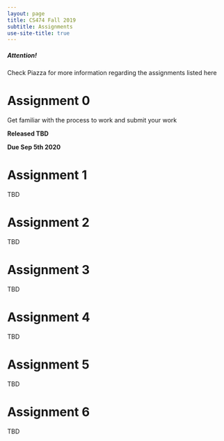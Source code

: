 ```yaml
---
layout: page
title: CS474 Fall 2019
subtitle: Assignments
use-site-title: true
---
```


  <div class="box-warning">
    <h5 class="card-title">Attention!</h5>
    <p class="card-text">Check Piazza for more information regarding the assignments listed here</p>
  </div>

# Assignment 0

Get familiar with the process to work and submit your work

**Released TBD**

**Due Sep 5th 2020**

# Assignment 1

TBD

# Assignment 2

TBD

# Assignment 3

TBD

# Assignment 4

TBD

# Assignment 5

TBD

# Assignment 6

TBD
